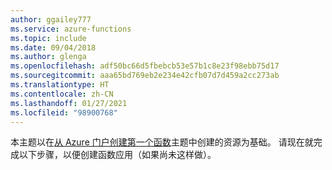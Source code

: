 ```yaml
---
author: ggailey777
ms.service: azure-functions
ms.topic: include
ms.date: 09/04/2018
ms.author: glenga
ms.openlocfilehash: adf50bc66d5fbebcb53e57b1c8e23f98ebb75d17
ms.sourcegitcommit: aaa65bd769eb2e234e42cfb07d7d459a2cc273ab
ms.translationtype: HT
ms.contentlocale: zh-CN
ms.lasthandoff: 01/27/2021
ms.locfileid: "98900768"
---
```

本主题以在[从 Azure 门户创建第一个函数](../articles/azure-functions/functions-get-started.md)主题中创建的资源为基础。 请现在就完成以下步骤，以便创建函数应用（如果尚未这样做）。